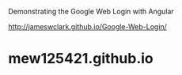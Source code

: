 Demonstrating the Google Web Login with Angular

http://jameswclark.github.io/Google-Web-Login/
# mew125421.github.io
